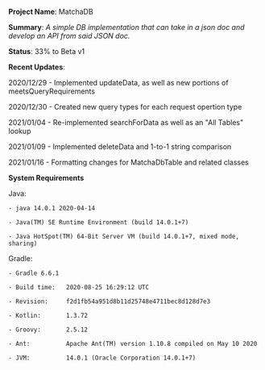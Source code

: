 **Project Name**: MatchaDB

**Summary**: _A simple DB implementation that can take in a json doc and develop an API from said JSON doc._

**Status**: 33% to Beta v1

**Recent Updates**:

2020/12/29 - Implemented updateData, as well as new portions of meetsQueryRequirements

2020/12/30 - Created new query types for each request opertion type

2021/01/04 - Re-implemented searchForData as well as an "All Tables" lookup

2021/01/09 - Implemented deleteData and 1-to-1 string comparison

2021/01/16 - Formatting changes for MatchaDbTable and related classes

**System Requirements**

Java: 

    - java 14.0.1 2020-04-14

    - Java(TM) SE Runtime Environment (build 14.0.1+7)

    - Java HotSpot(TM) 64-Bit Server VM (build 14.0.1+7, mixed mode, sharing)

Gradle:

    - Gradle 6.6.1

    - Build time:   2020-08-25 16:29:12 UTC

    - Revision:     f2d1fb54a951d8b11d25748e4711bec8d128d7e3

    - Kotlin:       1.3.72

    - Groovy:       2.5.12

    - Ant:          Apache Ant(TM) version 1.10.8 compiled on May 10 2020

    - JVM:          14.0.1 (Oracle Corporation 14.0.1+7)